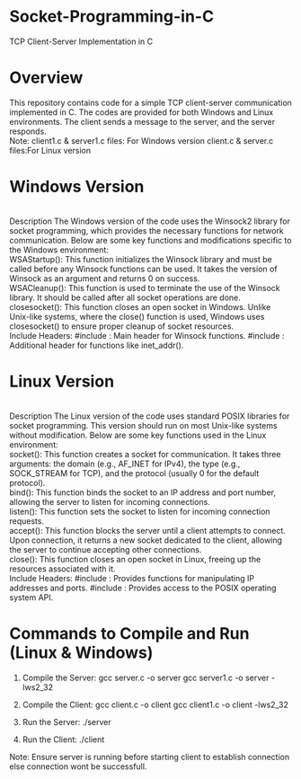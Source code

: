 # Socket-Programming-in-C
TCP Client-Server Implementation in C
# Overview
This repository contains code for a simple TCP client-server communication implemented in C. The codes are provided for both Windows and Linux environments. The client sends a message to the server, and the server responds.
<br>
Note: client1.c & server1.c files: For Windows version
client.c & server.c files:For Linux version
<br>

# Windows Version
<br>
Description
The Windows version of the code uses the Winsock2 library for socket programming, which provides the necessary functions for network communication. Below are some key functions and modifications specific to the Windows environment:
<br>
WSAStartup(): This function initializes the Winsock library and must be called before any Winsock functions can be used. It takes the version of Winsock as an argument and returns 0 on success.
<br>
WSACleanup(): This function is used to terminate the use of the Winsock library. It should be called after all socket operations are done.
<br>
closesocket(): This function closes an open socket in Windows. Unlike Unix-like systems, where the close() function is used, Windows uses closesocket() to ensure proper cleanup of socket resources.
<br>
Include Headers:
#include <winsock2.h>: Main header for Winsock functions.
#include <ws2tcpip.h>: Additional header for functions like inet_addr().
<br>

# Linux Version
<br>
Description
The Linux version of the code uses standard POSIX libraries for socket programming. This version should run on most Unix-like systems without modification. Below are some key functions used in the Linux environment:
<br>
socket(): This function creates a socket for communication. It takes three arguments: the domain (e.g., AF_INET for IPv4), the type (e.g., SOCK_STREAM for TCP), and the protocol (usually 0 for the default protocol).
<br>
bind(): This function binds the socket to an IP address and port number, allowing the server to listen for incoming connections.
<br>
listen(): This function sets the socket to listen for incoming connection requests.
<br>
accept(): This function blocks the server until a client attempts to connect. Upon connection, it returns a new socket dedicated to the client, allowing the server to continue accepting other connections.
<br>
close(): This function closes an open socket in Linux, freeing up the resources associated with it.
<br>
Include Headers:
#include <arpa/inet.h>: Provides functions for manipulating IP addresses and ports.
#include <unistd.h>: Provides access to the POSIX operating system API.
<br>

# Commands to Compile and Run (Linux & Windows)
1. Compile the Server:
gcc server.c -o server
gcc server1.c -o server -lws2_32

2. Compile the Client:
gcc client.c -o client
gcc client1.c -o client -lws2_32

3. Run the Server:
./server

4. Run the Client:
./client

Note: Ensure server is running before starting client to establish connection else connection wont be successfull.